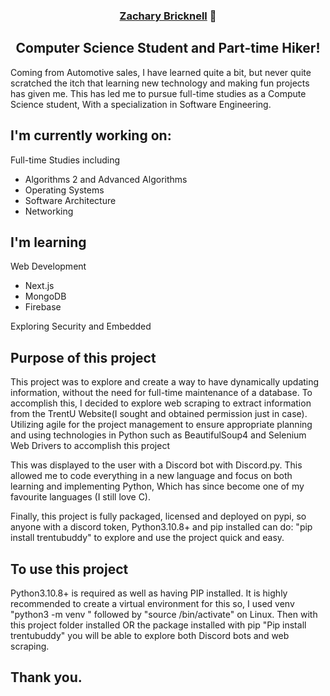 <h3 align="center">
  <a href="https://www.linkedin.com/in/zachary-bricknell/" target="_blank" rel="noreferrer">Zachary Bricknell</a> 👋
</h3>

<h2 align="center">
Computer Science Student and Part-time Hiker!
</h2> 

Coming from Automotive sales, I have learned quite a bit, but never quite scratched the itch that learning new technology and making fun projects has given me. This has led me to pursue full-time studies as a Compute Science student, With a specialization in Software Engineering.


## I'm currently working on:

Full-time Studies including
  - Algorithms 2 and Advanced Algorithms
  - Operating Systems
  - Software Architecture
  - Networking

## I'm learning

Web Development
  - Next.js
  - MongoDB
  - Firebase
 
Exploring Security and Embedded

## Purpose of this project

This project was to explore and create a way to have dynamically updating information, without the need for full-time maintenance of a database. To accomplish this, I decided to explore web scraping to extract information from the TrentU Website(I sought and obtained permission just in case). Utilizing agile for the project management to ensure appropriate planning and using technologies in Python such as BeautifulSoup4 and Selenium Web Drivers to accomplish this project

This was displayed to the user with a Discord bot with Discord.py. This allowed me to code everything in a new language and focus on both learning and implementing Python, Which has since become one of my favourite languages (I still love C). 

Finally, this project is fully packaged, licensed and deployed on pypi, so anyone with a discord token, Python3.10.8+ and pip installed can do: "pip install trentubuddy" to explore and use the project quick and easy.

## To use this project

Python3.10.8+ is required as well as having PIP installed. It is highly recommended to create a virtual environment for this so, I used venv "python3 -m venv <venv name>" followed by "source <venv name>/bin/activate" on Linux. Then with this project folder installed OR the package installed with pip "Pip install trentubuddy" you will be able to explore both Discord bots and web scraping.

## Thank you.

